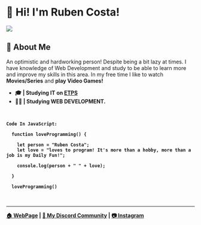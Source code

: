 # 👋 Hi! I'm Ruben Costa!

<img src="https://media.licdn.com/dms/image/D4D16AQFuvq2WraRFIA/profile-displaybackgroundimage-shrink_350_1400/0/1683796189327?e=1690416000&v=beta&t=tFKm726iBiM0B3XHUa-mevxSUVUg0beTl-e8g_uUXpM">

## 💭 About Me

<p>An optimistic and hardworking person! Despite being a bit lazy at times. I have knowledge of Web Development and study to be able to learn more and improve my skills in this area. In my free time I like to watch <b>Movies/Series</b> and <b>play Video Games!</bold></p>

- 🎓 | Studying IT on [ETPS](https://www.etps.pt/)
- 👨‍💻 | Studying **WEB DEVELOPMENT**.

<br>

```
Code In JavaScript:

  function loveProgramming() {

    let person = "Ruben Costa";
    let love = "loves to program! It's more than a hobby, more than a job is my Daily Fun!";
  
    console.log(person + " " + love);

  }
  
  loveProgramming()
```
<br>

<hr></hr>

[🏠 WebPage](https://ice-san.github.io/my-portfolio/) | [💬 My Discord Community](https://discord.gg/dczCW2Ezfj) | [📷 Instagram](https://www.instagram.com/rubencosta_2004/)
